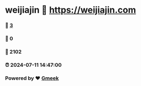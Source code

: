# weijiajin :link: https://weijiajin.com 
### :page_facing_up: [3](https://weijiajin.com/tag.html) 
### :speech_balloon: 0 
### :hibiscus: 2102 
### :alarm_clock: 2024-07-11 14:47:00 
### Powered by :heart: [Gmeek](https://github.com/Meekdai/Gmeek)
